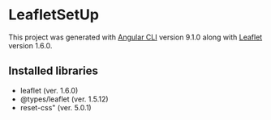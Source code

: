 # LeafletSetUp

This project was generated with [Angular CLI](https://github.com/angular/angular-cli) version 9.1.0 along with [Leaflet](https://leafletjs.com/) version 1.6.0.

## Installed libraries

- leaflet (ver. 1.6.0)
- @types/leaflet (ver. 1.5.12)
- reset-css" (ver. 5.0.1)
